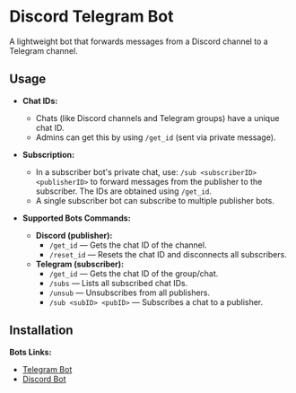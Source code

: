 # Discord Telegram Bot

A lightweight bot that forwards messages from a Discord channel to a Telegram channel.

## Usage

- **Chat IDs:**
  - Chats (like Discord channels and Telegram groups) have a unique chat ID.
  - Admins can get this by using `/get_id` (sent via private message).

- **Subscription:**
  - In a subscriber bot's private chat, use:
    `/sub <subscriberID> <publisherID>`
    to forward messages from the publisher to the subscriber.
    The IDs are obtained using `/get_id`.
  - A single subscriber bot can subscribe to multiple publisher bots.

- **Supported Bots Commands:**
  - **Discord (publisher):**
    - `/get_id` — Gets the chat ID of the channel.
    - `/reset_id` — Resets the chat ID and disconnects all subscribers.
  - **Telegram (subscriber):**
    - `/get_id` — Gets the chat ID of the group/chat.
    - `/subs` — Lists all subscribed chat IDs.
    - `/unsub` — Unsubscribes from all publishers.
    - `/sub <subID> <pubID>` — Subscribes a chat to a publisher.

## Installation

**Bots Links:**

- [Telegram Bot](t.me/LiquidityClubBot)
- [Discord Bot](https://discord.com/oauth2/authorize?client_id=1348406687706517594)
